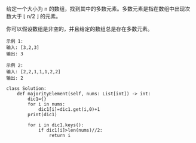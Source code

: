 给定一个大小为 n 的数组，找到其中的多数元素。多数元素是指在数组中出现次数大于 ⌊ n/2 ⌋ 的元素。

你可以假设数组是非空的，并且给定的数组总是存在多数元素。
```
示例 1:
输入: [3,2,3]
输出: 3

示例 2:
输入: [2,2,1,1,1,2,2]
输出: 2
```
```
class Solution:
    def majorityElement(self, nums: List[int]) -> int:
        dic1={}
        for i in nums:
            dic1[i]=dic1.get(i,0)+1
        print(dic1)

        for i in dic1.keys():
            if dic1[i]>len(nums)//2:
                return i
